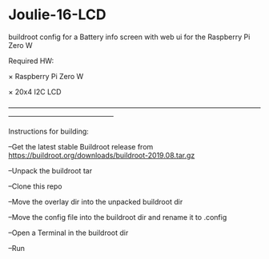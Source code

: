 # Joulie-16-LCD
buildroot config for a Battery info screen with web ui for the Raspberry Pi Zero W

Required HW:

× Raspberry Pi Zero W

× 20x4 I2C LCD

———————————————————————————————————————————————————

Instructions for building:

–Get the latest stable Buildroot release from https://buildroot.org/downloads/buildroot-2019.08.tar.gz

–Unpack the buildroot tar

–Clone this repo

–Move the overlay dir into the unpacked buildroot dir

–Move the config file into the buildroot dir and rename it to .config

–Open a Terminal in the buildroot dir

–Run 
